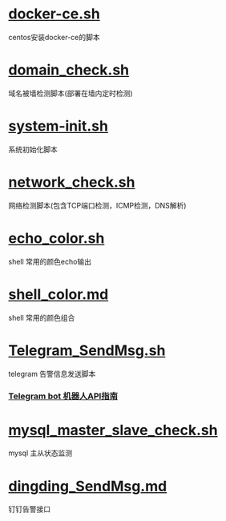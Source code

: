 # [docker-ce.sh](./point/docker-ce.sh)

centos安装docker-ce的脚本

# [domain_check.sh](./point/domain_check.sh)

域名被墙检测脚本(部署在墙内定时检测)

# [system-init.sh](./point/system-init.sh)

系统初始化脚本

# [network_check.sh](./point/network_check.sh)

网络检测脚本(包含TCP端口检测，ICMP检测，DNS解析)

# [echo_color.sh](./point/echo_color.sh)

shell 常用的颜色echo输出

# [shell_color.md](./point/shell_color.md)

shell 常用的颜色组合

# [Telegram_SendMsg.sh](./point/Telegram_SendMsg.sh)

telegram 告警信息发送脚本

### [Telegram bot 机器人API指南](./point/Telegram_readme.md)

# [mysql_master_slave_check.sh](./point/mysql_master_slave_check.sh)

mysql 主从状态监测

# [dingding_SendMsg.md](./point/dingding_SendMsg.md)

钉钉告警接口


